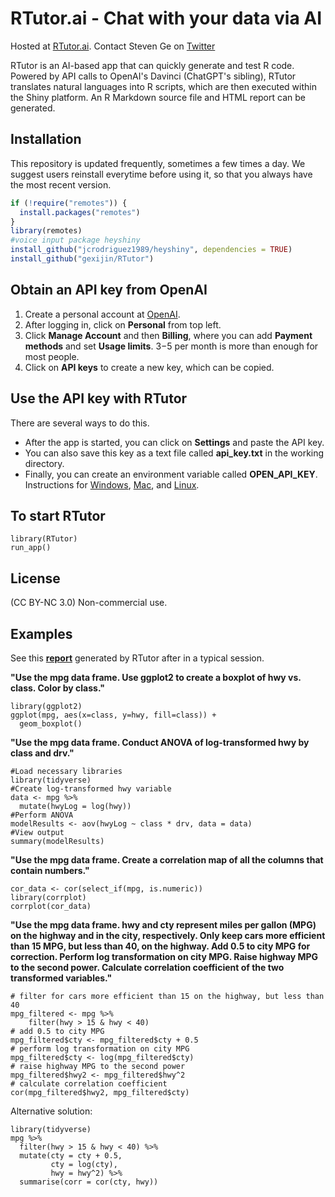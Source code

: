 # RTutor.ai - Chat with your data via AI
Hosted at [RTutor.ai](http://RTutor.ai).  Contact Steven Ge on [Twitter](https://twitter.com/StevenXGe)

RTutor is an AI-based app that can quickly generate and test R code. Powered by API calls to OpenAI's Davinci (ChatGPT's sibling), RTutor translates natural languages into R scripts, which are then executed within the Shiny platform. An R Markdown source file and HTML report can be generated. 

## Installation
This repository is updated frequently, sometimes a few times a day. We suggest users reinstall everytime before using it, so that you always have the most recent version.
``` r
if (!require("remotes")) {
  install.packages("remotes")
}
library(remotes)
#voice input package heyshiny
install_github("jcrodriguez1989/heyshiny", dependencies = TRUE)
install_github("gexijin/RTutor")
```

## Obtain an API key from OpenAI
1.  Create a personal account at [OpenAI](https://openai.com/api/).
2.  After logging in, click on **Personal** from top left.
3.  Click **Manage Account** and then **Billing**, where you can add **Payment methods** and set **Usage limits**. $3-$5 per month is more than enough for most people.
4. Click on **API keys** to create a new key, which can be copied.

## Use the API key with RTutor
There are several ways to do this. 
- After the app is started, you can click on **Settings** and paste the API key.
- You can also save this key as a text file called **api_key.txt** in the working directory. 
- Finally, you can create an environment variable called **OPEN_API_KEY**. Instructions for [Windows](https://docs.oracle.com/en/database/oracle/machine-learning/oml4r/1.5.1/oread/creating-and-modifying-environment-variables-on-windows.html), 
[Mac](https://phoenixnap.com/kb/set-environment-variable-mac), and 
[Linux](https://linuxize.com/post/how-to-set-and-list-environment-variables-in-linux/). 

## To start RTutor
```{r example}
library(RTutor)
run_app()
```
## License
(CC BY-NC 3.0) Non-commercial use.

## Examples

See this **[report](https://htmlpreview.github.io/?https://raw.githubusercontent.com/gexijin/RTutor/main/vignettes/Example_report.html)** generated by RTutor after in a typical session. 

**"Use the mpg data frame.  Use ggplot2 to create a boxplot of hwy vs. class. Color by class."**
```{R}
library(ggplot2)
ggplot(mpg, aes(x=class, y=hwy, fill=class)) +
  geom_boxplot()
```
**"Use the mpg data frame.  Conduct ANOVA of log-transformed hwy by class and drv."**
```{R}
#Load necessary libraries
library(tidyverse)
#Create log-transformed hwy variable
data <- mpg %>% 
  mutate(hwyLog = log(hwy))
#Perform ANOVA
modelResults <- aov(hwyLog ~ class * drv, data = data)
#View output
summary(modelResults)
```
**"Use the mpg data frame.  Create a correlation map of all the columns that contain numbers."**

```{R}
cor_data <- cor(select_if(mpg, is.numeric))
library(corrplot) 
corrplot(cor_data)
```

**"Use the mpg data frame.  hwy and cty represent miles per gallon (MPG) on the highway and in the city, respectively.
Only keep cars more efficient than 15 MPG, but less than 40, on the highway.
Add 0.5 to city MPG for correction.
Perform log transformation on city MPG.
Raise highway MPG to the second power.
Calculate correlation coefficient of  the two transformed variables."**

```{R, eval = FALSE}
# filter for cars more efficient than 15 on the highway, but less than 40
mpg_filtered <- mpg %>% 
    filter(hwy > 15 & hwy < 40)
# add 0.5 to city MPG
mpg_filtered$cty <- mpg_filtered$cty + 0.5
# perform log transformation on city MPG
mpg_filtered$cty <- log(mpg_filtered$cty)
# raise highway MPG to the second power
mpg_filtered$hwy2 <- mpg_filtered$hwy^2
# calculate correlation coefficient
cor(mpg_filtered$hwy2, mpg_filtered$cty)
```
Alternative solution:
```{R}
library(tidyverse)
mpg %>%
  filter(hwy > 15 & hwy < 40) %>%
  mutate(cty = cty + 0.5,
         cty = log(cty),
         hwy = hwy^2) %>%
  summarise(corr = cor(cty, hwy))
```
